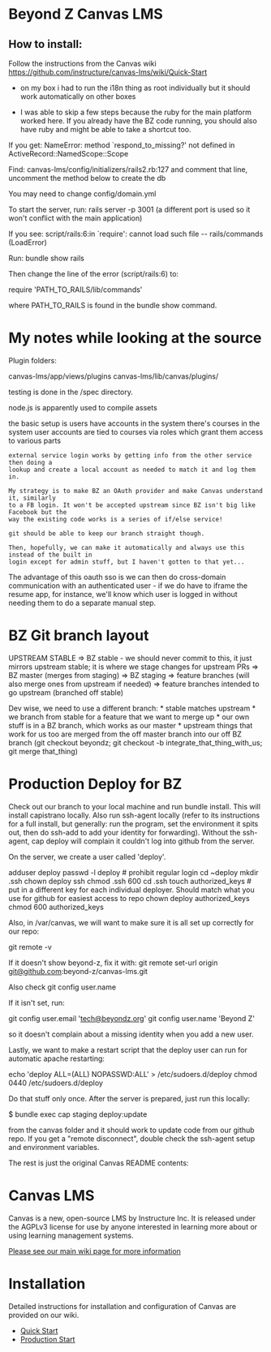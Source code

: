 Beyond Z Canvas LMS
======

How to install:
-----

Follow the instructions from the Canvas wiki <https://github.com/instructure/canvas-lms/wiki/Quick-Start>

* on my box i had to run the i18n thing as  root individually but it should work automatically on other boxes

* I was able to skip a few steps because the ruby for the main platform worked here. If you already have the BZ code running, you should also have ruby and might be able to take a shortcut too.


If you get:
NameError: method `respond_to_missing?' not defined in ActiveRecord::NamedScope::Scope

Find: canvas-lms/config/initializers/rails2.rb:127
and comment that line, uncomment the method below to create the db

You may need to change config/domain.yml

To start the server, run: rails server -p 3001 (a different port is used so it won't conflict with the main application)

If you see:
script/rails:6:in `require': cannot load such file -- rails/commands (LoadError)

Run:
bundle show rails

Then change the line of the error (script/rails:6) to:

require 'PATH_TO_RAILS/lib/commands'

where PATH_TO_RAILS is found in the bundle show command.


My notes while looking at the source
=========

Plugin folders:

canvas-lms/app/views/plugins
canvas-lms/lib/canvas/plugins/

testing is done in the /spec directory.

node.js is apparently used to compile assets

the basic setup is
	users have accounts in the system
	there's courses in the system
	user accounts are tied to courses via roles which grant them access to various parts

	external service login works by getting info from the other service then doing a
	lookup and create a local account as needed to match it and log them in.

	My strategy is to make BZ an OAuth provider and make Canvas understand it, similarly
	to a FB login. It won't be accepted upstream since BZ isn't big like Facebook but the
	way the existing code works is a series of if/else service!

	git should be able to keep our branch straight though.

	Then, hopefully, we can make it automatically and always use this instead of the built in
	login except for admin stuff, but I haven't gotten to that yet...

The advantage of this oauth sso is we can then do cross-domain communication with an authenticated
user - if we do have to iframe the resume app, for instance, we'll know which user is logged in
without needing them to do a separate manual step.


BZ Git branch layout
========

UPSTREAM STABLE
	=> BZ stable - we should never commit to this, it just mirrors upstream stable; it is where we stage changes for upstream PRs
		=> BZ master (merges from staging)
		=> BZ staging
			=> feature branches (will also merge ones from upstream if needed)
		=> feature branches intended to go upstream (branched off stable)


Dev wise, we need to use a different branch:
	* stable matches upstream
	* we branch from stable for a feature that we want to merge up
	* our own stuff is in a BZ branch, which works as our master
	* upstream things that work for us too are merged from the off master branch into our off BZ branch
		(git checkout beyondz; git checkout -b integrate_that_thing_with_us; git merge that_thing)


Production Deploy for BZ
===========

Check out our branch to your local machine and run bundle install. This will install capistrano locally. Also run ssh-agent locally (refer to its instructions for a full install, but generally: run the program, set the environment it spits out, then do ssh-add to add your identity for forwarding). Without the ssh-agent, cap deploy will complain it couldn't log into github from the server.

On the server, we create a user called 'deploy'.

adduser deploy
passwd -l deploy # prohibit regular login
cd ~deploy
mkdir .ssh
chown deploy ssh
chmod .ssh 600
cd .ssh
touch authorized_keys # put in a different key for each individual deployer. Should match what you use for github for easiest access to repo
chown deploy authorized_keys
chmod 600 authorized_keys


Also, in /var/canvas, we will want to make sure it is all set up correctly for our repo:

git remote -v

If it doesn't show beyond-z, fix it with:
git remote set-url origin git@github.com:beyond-z/canvas-lms.git

Also check
git config user.name

If it isn't set, run:

git config user.email 'tech@beyondz.org'
git config user.name 'Beyond Z'

so it doesn't complain about a missing identity when you add a new user.

Lastly, we want to make a restart script that the deploy user can run for automatic apache restarting:

echo 'deploy ALL=(ALL) NOPASSWD:ALL' > /etc/sudoers.d/deploy
chmod 0440 /etc/sudoers.d/deploy



Do that stuff only once. After the server is prepared, just run this locally:

$ bundle exec cap staging deploy:update

from the canvas folder and it should work to update code from our github repo. If you get a "remote disconnect", double check the ssh-agent setup and environment variables.


The rest is just the original Canvas README contents:


Canvas LMS
======

Canvas is a new, open-source LMS by Instructure Inc. It is released under the
AGPLv3 license for use by anyone interested in learning more about or using
learning management systems.

[Please see our main wiki page for more information](http://github.com/instructure/canvas-lms/wiki)

Installation
=======

Detailed instructions for installation and configuration of Canvas are provided
on our wiki.

 * [Quick Start](http://github.com/instructure/canvas-lms/wiki/Quick-Start)
 * [Production Start](http://github.com/instructure/canvas-lms/wiki/Production-Start)
